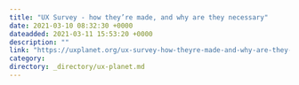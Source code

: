 ```yaml
---
title: "UX Survey - how they’re made, and why are they necessary"
date: 2021-03-10 08:32:30 +0000
dateadded: 2021-03-11 15:53:20 +0000
description: ""
link: "https://uxplanet.org/ux-survey-how-theyre-made-and-why-are-they-necessary-8c8261946619?source=rss----819cc2aaeee0---4"
category:
directory: _directory/ux-planet.md
---
```

